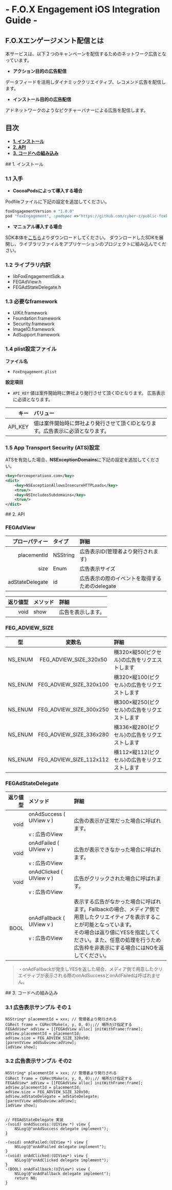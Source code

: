 # - F.O.X Engagement iOS Integration Guide -

## F.O.Xエンゲージメント配信とは

本サービスは、以下２つのキャンペーンを配信するためのネットワーク広告となっています。

* **アクション目的の広告配信**

データフィードを活用しダイナミッククリエイティブ、レコメンド広告を配信します。

* **インストール目的の広告配信**

アドネットワークのようなピクチャーバナーによる広告を配信します。

## 目次

* **[1. インストール](#install)**
* **[2. API](#about_api)**
* **[3. コードへの組み込み](#code_sample)**

<div id="install"></div>
## 1. インストール

### 1.1 入手

* **CocoaPodsによって導入する場合**

Podfileファイルに下記の設定を追加してください。
```ruby
foxEngagementVersion = "1.0.0"
pod "foxEngagement", :podspec =>"https://github.com/cyber-z/public-foxEngagement-ios-sdk/raw/#{foxEngagementVersion}/cocoapods/foxEngagement.podspec"
```

* **マニュアル導入する場合**

SDK本体を[こちら](https://github.com/cyber-z/public-foxengagement-ios-sdk/releases)よりダウンロードしてください。
ダウンロードしたSDKを展開し、ライブラリファイルをアプリケーションのプロジェクトに組み込んでください。

### 1.2 ライブラリ内訳
* libFoxEngagementSdk.a
* FEGAdView.h
* FEGAdStateDelegate.h

### 1.3 必要なframework
* UIKit.framework
* Foundation.framework
* Security.framework
* ImageIO.framework
* AdSupport.framework

### 1.4 plist設定ファイル
**ファイル名**

* `FoxEngagement.plist`

**設定項目**

* `API_KEY` 値は案件開始時に弊社より発行させて頂くIDとなります。
広告表示に必須となります。

|キー|バリュー|
|---:|:---|
|API_KEY|値は案件開始時に弊社より発行させて頂くIDとなります。広告表示に必須となります。|

### 1.5 App Transport Security (ATS)設定
ATSを有効した場合、**NSExceptionDomains**に下記の設定を追加してください。
```xml
<key>forceoperationx.com</key>
<dict>
	<key>NSExceptionAllowsInsecureHTTPLoads</key>
	<true/>
	<key>NSIncludesSubdomains</key>
	<true/>
</dict>
```

<div id="about_api"></div>
## 2. API

### FEGAdView
|プローパティー|タイプ|詳細|
|---:|:---|:---|
|placementId|NSString|広告表示ID(管理者より発行されます)|
|size|Enum|広告表示サイズ|
|adStateDelegate|id<DLAdStateDelegate>|広告表示の際のイベントを取得するためのdelegate|

|返り値型|メソッド|詳細|
|---:|:---|:---|
|void|show|広告を表示します。|

### FEG_ADVIEW_SIZE

|型|変数名|詳細|
|:---:|:---:|:---|
|NS_ENUM|FEG_ADVIEW_SIZE_320x50|横320×縦50(ピクセル)の広告をリクエストします|
|NS_ENUM|FEG_ADVIEW_SIZE_320x100|横320×縦100(ピクセル)の広告をリクエストします|
|NS_ENUM|FEG_ADVIEW_SIZE_300x250|横300×縦250(ピクセル)の広告をリクエストします|
|NS_ENUM|FEG_ADVIEW_SIZE_336x280|横336×縦280(ピクセル)の広告をリクエストします|
|NS_ENUM|FEG_ADVIEW_SIZE_112x112|横112×縦112(ピクセル)の広告をリクエストします|

### FEGAdStateDelegate
|返り値型|メソッド|詳細|
|---:|:---|:---|
|void|onAdSuccess ( UIView v )<br><br>`v` : 広告のView|広告の表示が正常だった場合に呼ばれます。|
|void|onAdFailed ( UIView v ) <br><br> `v` : 広告のView|広告が表示できなかった場合に呼ばれます。|
|void|onAdClicked ( UIView v ) <br><br> `v` : 広告のView|広告がクリックされた場合に呼ばれます。|
|BOOL|onAdFallback ( UIView v ) <br><br> `v` : 広告のView|表示する広告がなかった場合に呼ばれます。Fallbackの場合、メディア側で用意したクリエイティブを表示することが可能となっています。<br>その場合は返り値にYESを指定してください。また、任意の処理を行うため広告枠を非表示にする場合にはNOを返してください。|

> ・onAdFallbackが発生しYESを返した場合、メディア側で用意したクリエイティブが表示される際のonAdSuccessとonAdFailedは呼ばれません。

<div id="code_sample"></div>
## 3. コードへの組み込み

### 3.1 広告表示サンプル その１

```objc
NSString* placementId = xxx; // 管理者より発行される
CGRect frame = CGRectMake(x, y, 0, 0);;// 場所だけ指定する
FEGAdView* adView = [[FEGAdView alloc] initWithFrame:frame];
adView.placementId = placementId;
adView.size = FEG_ADVIEW_SIZE_320x50;
[parentView addSubview:adView];
[adView show];
```

### 3.2 広告表示サンプル その2

```objc
NSString* placementId = xxx; // 管理者より発行される
CGRect frame = CGRectMake(x, y, 0, 0);;// 場所だけ指定する
FEGAdView* adView = [[FEGAdView alloc] initWithFrame:frame];
adView.placementId = placementId;
adView.size = FEG_ADVIEW_SIZE_320x50;
adView.adStateDelegate = adStateDelegate;
[parentView addSubview:adView];
[adView show];


// FEGAdStateDelegate 実装
-(void) onAdSuccess:(UIView *) view {
    NSLog(@"onAdSuccess delegate implement");
}

-(void) onAdFailed:(UIView *) view {
    NSLog(@"onAdFailed delegate implement");
}
-(void) onAdClicked:(UIView*) view {
    NSLog(@"onAdClicked delegate implement");
}
-(BOOL) onAdFallback:(UIView*) view {
    NSLog(@"onAdFallback delegate implement");
    return NO;
}
```
